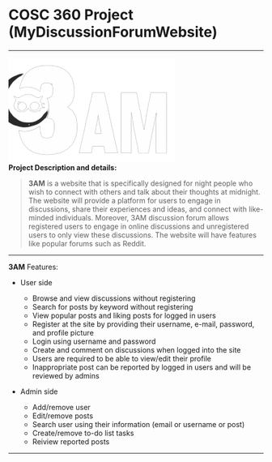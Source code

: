 # COSC 360 Project (MyDiscussionForumWebsite)

---

![PNG](img/3am.png)<br>
**Project Description and details:**

> **3AM** is a website that is specifically designed for night people who wish to connect with others and talk about their thoughts at midnight.
> The website will provide a platform for users to engage in discussions, share their experiences and ideas, and connect with like-minded individuals. 
> Moreover, 3AM discussion forum allows registered users to engage in online discussions and unregistered users to only view these discussions. 
> The website will have features like popular forums such as Reddit. 

---

**3AM** Features:

* User side
    * Browse and view discussions without registering
    * Search for posts by keyword without registering
    * View popular posts and liking posts for logged in users
    * Register at the site by providing their username, e-mail, password, and profile picture
    * Login using username and password
    * Create and comment on discussions when logged into the site
    * Users are required to be able to view/edit their profile
    * Inappropriate post can be reported by logged in users and will be reviewed by admins

* Admin side
    * Add/remove user
    * Edit/remove posts
    * Search user using their information (email or username or post)
    * Create/remove to-do list tasks
    * Reiview reported posts
 
 ---
